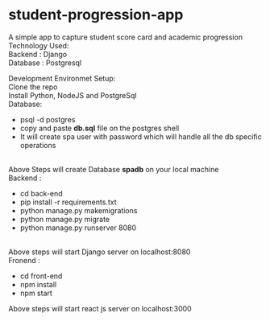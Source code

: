 # student-progression-app
A simple app to capture student score card and academic progression
<br/>
Technology Used:<br>
Backend : Django<br />
Database : Postgresql<br/>

Development Environmet Setup:
<br>
Clone the repo<br>
Install Python, NodeJS and PostgreSql<br>
Database: <br>
<ul>
<li>psql -d postgres</li>
<li>copy and paste <b>db.sql</b> file on the postgres shell</li>
<li>It will create spa user with password which will handle all the db specific operations</li>
</ul><br>
Above Steps will create Database <b>spadb</b> on your local machine<br>
Backend :<br>
<ul>
<li>cd back-end</li>
<li>pip install -r requirements.txt</li>
<li>python manage.py makemigrations</li>
<li>python manage.py migrate</li>
<li>python manage.py runserver 8080</li>
</ul><br>
Above steps will start Django server on localhost:8080<br>
Fronend : <br>
<ul>
<li>cd front-end</li>
<li>npm install</li>
<li>npm start</li>
</ul>
Above steps will start react js server on localhost:3000